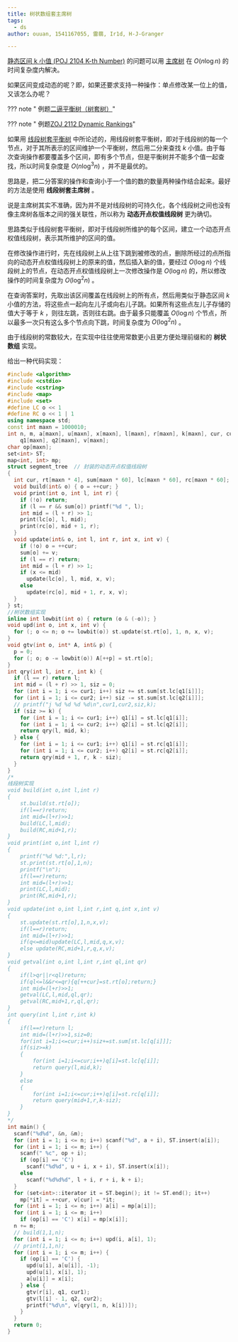 ```yaml
---
title: 树状数组套主席树
tags:
  - ds
author: ouuan, 1541167055, 雷蒻, Ir1d, H-J-Granger

---
```


 [静态区间 k 小值 (POJ 2104 K-th Number)](http://poj.org/problem?id=2104) 的问题可以用 [主席树](./persistent-seg.md) 在 $O(n\log n)$ 的时间复杂度内解决。

如果区间变成动态的呢？即，如果还要求支持一种操作：单点修改某一位上的值，又该怎么办呢？

??? note " 例题[二逼平衡树（树套树）](https://loj.ac/problem/106)"

??? note " 例题[ZOJ 2112 Dynamic Rankings](http://acm.zju.edu.cn/onlinejudge/showProblem.do?problemId=1112)"

如果用 [线段树套平衡树](./balanced-in-seg.md) 中所论述的，用线段树套平衡树，即对于线段树的每一个节点，对于其所表示的区间维护一个平衡树，然后用二分来查找 $k$ 小值。由于每次查询操作都要覆盖多个区间，即有多个节点，但是平衡树并不能多个值一起查找，所以时间复杂度是 $O(n\log^3 n)$ ，并不是最优的。

思路是，把二分答案的操作和查询小于一个值的数的数量两种操作结合起来。最好的方法是使用 **线段树套主席树** 。

说是主席树其实不准确，因为并不是对线段树的可持久化，各个线段树之间也没有像主席树各版本之间的强关联性，所以称为 **动态开点权值线段树** 更为确切。

思路类似于线段树套平衡树，即对于线段树所维护的每个区间，建立一个动态开点权值线段树，表示其所维护的区间的值。

在修改操作进行时，先在线段树上从上往下跳到被修改的点，删除所经过的点所指向的动态开点权值线段树上的原来的值，然后插入新的值，要经过 $O(\log n)$ 个线段树上的节点，在动态开点权值线段树上一次修改操作是 $O(\log n)$ 的，所以修改操作的时间复杂度为 $O(\log^2 n)$ 。

在查询答案时，先取出该区间覆盖在线段树上的所有点，然后用类似于静态区间 $k$ 小值的方法，将这些点一起向左儿子或向右儿子跳。如果所有这些点左儿子存储的值大于等于 $k$ ，则往左跳，否则往右跳。由于最多只能覆盖 $O(\log n)$ 个节点，所以最多一次只有这么多个节点向下跳，时间复杂度为 $O(\log^2 n)$ 。

由于线段树的常数较大，在实现中往往使用常数更小且更方便处理前缀和的 **树状数组** 实现。

给出一种代码实现：

```cpp
#include <algorithm>
#include <cstdio>
#include <cstring>
#include <map>
#include <set>
#define LC o << 1
#define RC o << 1 | 1
using namespace std;
const int maxn = 1000010;
int n, m, a[maxn], u[maxn], x[maxn], l[maxn], r[maxn], k[maxn], cur, cur1, cur2,
    q1[maxn], q2[maxn], v[maxn];
char op[maxn];
set<int> ST;
map<int, int> mp;
struct segment_tree  // 封装的动态开点权值线段树
{
  int cur, rt[maxn * 4], sum[maxn * 60], lc[maxn * 60], rc[maxn * 60];
  void build(int& o) { o = ++cur; }
  void print(int o, int l, int r) {
    if (!o) return;
    if (l == r && sum[o]) printf("%d ", l);
    int mid = (l + r) >> 1;
    print(lc[o], l, mid);
    print(rc[o], mid + 1, r);
  }
  void update(int& o, int l, int r, int x, int v) {
    if (!o) o = ++cur;
    sum[o] += v;
    if (l == r) return;
    int mid = (l + r) >> 1;
    if (x <= mid)
      update(lc[o], l, mid, x, v);
    else
      update(rc[o], mid + 1, r, x, v);
  }
} st;
//树状数组实现
inline int lowbit(int o) { return (o & (-o)); }
void upd(int o, int x, int v) {
  for (; o <= n; o += lowbit(o)) st.update(st.rt[o], 1, n, x, v);
}
void gtv(int o, int* A, int& p) {
  p = 0;
  for (; o; o -= lowbit(o)) A[++p] = st.rt[o];
}
int qry(int l, int r, int k) {
  if (l == r) return l;
  int mid = (l + r) >> 1, siz = 0;
  for (int i = 1; i <= cur1; i++) siz += st.sum[st.lc[q1[i]]];
  for (int i = 1; i <= cur2; i++) siz -= st.sum[st.lc[q2[i]]];
  // printf("j %d %d %d %d\n",cur1,cur2,siz,k);
  if (siz >= k) {
    for (int i = 1; i <= cur1; i++) q1[i] = st.lc[q1[i]];
    for (int i = 1; i <= cur2; i++) q2[i] = st.lc[q2[i]];
    return qry(l, mid, k);
  } else {
    for (int i = 1; i <= cur1; i++) q1[i] = st.rc[q1[i]];
    for (int i = 1; i <= cur2; i++) q2[i] = st.rc[q2[i]];
    return qry(mid + 1, r, k - siz);
  }
}
/*
线段树实现
void build(int o,int l,int r)
{
    st.build(st.rt[o]);
    if(l==r)return;
    int mid=(l+r)>>1;
    build(LC,l,mid);
    build(RC,mid+1,r);
}
void print(int o,int l,int r)
{
    printf("%d %d:",l,r);
    st.print(st.rt[o],1,n);
    printf("\n");
    if(l==r)return;
    int mid=(l+r)>>1;
    print(LC,l,mid);
    print(RC,mid+1,r);
}
void update(int o,int l,int r,int q,int x,int v)
{
    st.update(st.rt[o],1,n,x,v);
    if(l==r)return;
    int mid=(l+r)>>1;
    if(q<=mid)update(LC,l,mid,q,x,v);
    else update(RC,mid+1,r,q,x,v);
}
void getval(int o,int l,int r,int ql,int qr)
{
    if(l>qr||r<ql)return;
    if(ql<=l&&r<=qr){q[++cur]=st.rt[o];return;}
    int mid=(l+r)>>1;
    getval(LC,l,mid,ql,qr);
    getval(RC,mid+1,r,ql,qr);
}
int query(int l,int r,int k)
{
    if(l==r)return l;
    int mid=(l+r)>>1,siz=0;
    for(int i=1;i<=cur;i++)siz+=st.sum[st.lc[q[i]]];
    if(siz>=k)
    {
        for(int i=1;i<=cur;i++)q[i]=st.lc[q[i]];
        return query(l,mid,k);
    }
    else
    {
        for(int i=1;i<=cur;i++)q[i]=st.rc[q[i]];
        return query(mid+1,r,k-siz);
    }
}
*/
int main() {
  scanf("%d%d", &n, &m);
  for (int i = 1; i <= n; i++) scanf("%d", a + i), ST.insert(a[i]);
  for (int i = 1; i <= m; i++) {
    scanf(" %c", op + i);
    if (op[i] == 'C')
      scanf("%d%d", u + i, x + i), ST.insert(x[i]);
    else
      scanf("%d%d%d", l + i, r + i, k + i);
  }
  for (set<int>::iterator it = ST.begin(); it != ST.end(); it++)
    mp[*it] = ++cur, v[cur] = *it;
  for (int i = 1; i <= n; i++) a[i] = mp[a[i]];
  for (int i = 1; i <= m; i++)
    if (op[i] == 'C') x[i] = mp[x[i]];
  n += m;
  // build(1,1,n);
  for (int i = 1; i <= n; i++) upd(i, a[i], 1);
  // print(1,1,n);
  for (int i = 1; i <= m; i++) {
    if (op[i] == 'C') {
      upd(u[i], a[u[i]], -1);
      upd(u[i], x[i], 1);
      a[u[i]] = x[i];
    } else {
      gtv(r[i], q1, cur1);
      gtv(l[i] - 1, q2, cur2);
      printf("%d\n", v[qry(1, n, k[i])]);
    }
  }
  return 0;
}
```
